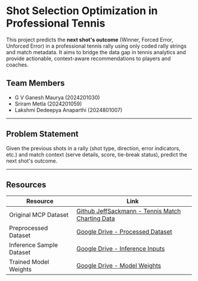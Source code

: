 # Shot Selection Optimization in Professional Tennis

This project predicts the **next shot's outcome** (Winner, Forced Error, Unforced Error) in a professional tennis rally using only coded rally strings and match metadata. It aims to bridge the data gap in tennis analytics and provide actionable, context-aware recommendations to players and coaches.

## Team Members
- G V Ganesh Maurya (2024201030)
- Sriram Metla (2024201059)
- Lakshmi Dedeepya Anaparthi (2024801007)

---

## Problem Statement

Given the previous shots in a rally (shot type, direction, error indicators, etc.) and match context (serve details, score, tie-break status), predict the next shot's outcome.

---

## Resources

| Resource | Link |
|---------|------|
| Original MCP Dataset | [Github JeffSackmann - Tennis Match Charting Data](https://github.com/JeffSackmann/tennis_MatchChartingProject/tree/master) |
| Preprocessed Dataset | [Google Drive - Processed Dataset](https://drive.google.com/file/d/16IH03soaKK15gvOO4t84ohCP-n2abCYV/view?usp=sharing) |
| Inference Sample Dataset | [Google Drive - Inference Inputs](https://drive.google.com/file/d/1EB6Kaj3_6Tr9aeONPNC4zjSQFAfsssej/view?usp=sharing) |
| Trained Model Weights | [Google Drive - Model Weights](https://drive.google.com/drive/folders/1-axM7YNnGubjN6nQ-ksMdJ8vCOqOlvPf?usp=sharing) |

